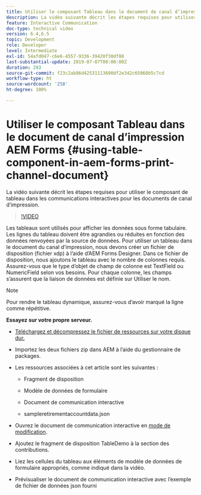```yaml
---
title: Utiliser le composant Tableau dans le document de canal d’impression AEM Forms
description: La vidéo suivante décrit les étapes requises pour utiliser le composant de tableau dans les communications interactives pour les documents de canal d’impression.
feature: Interactive Communication
doc-type: technical video
version: 6.4,6.5
topic: Development
role: Developer
level: Intermediate
exl-id: 54afd047-c6e6-4557-9336-39420f30df88
last-substantial-update: 2019-07-07T00:00:00Z
duration: 293
source-git-commit: f23c2ab86d42531113690df2e342c65060b5c7cd
workflow-type: ht
source-wordcount: '258'
ht-degree: 100%

---
```


# Utiliser le composant Tableau dans le document de canal d’impression AEM Forms {#using-table-component-in-aem-forms-print-channel-document}

La vidéo suivante décrit les étapes requises pour utiliser le composant de tableau dans les communications interactives pour les documents de canal d’impression.

>[!VIDEO](https://video.tv.adobe.com/v/27769?quality=12&learn=on)

Les tableaux sont utilisés pour afficher les données sous forme tabulaire. Les lignes du tableau doivent être agrandies ou réduites en fonction des données renvoyées par la source de données. Pour utiliser un tableau dans le document du canal d’impression, nous devons créer un fichier de disposition (fichier xdp) à l’aide d’AEM Forms Designer. Dans ce fichier de disposition, nous ajoutons le tableau avec le nombre de colonnes requis. Assurez-vous que le type d’objet de champ de colonne est TextField ou NumericField selon vos besoins. Pour chaque colonne, les champs s’assurent que la liaison de données est définie sur Utiliser le nom.

>[!NOTE]
>
>Pour rendre le tableau dynamique, assurez-vous d’avoir marqué la ligne comme répétitive.

**Essayez sur votre propre serveur.**

* [Téléchargez et décompressez le fichier de ressources sur votre disque dur.](assets/usingtablesinprintchannel.zip)

* Importez les deux fichiers zip dans AEM à l’aide du gestionnaire de packages.

* Les ressources associées à cet article sont les suivantes :

   * Fragment de disposition

   * Modèle de données de formulaire

   * Document de communication interactive
   * sampleretirementaccountdata.json

* Ouvrez le document de communication interactive en [mode de modification](http://localhost:4502/editor.html/content/forms/af/401kstatement/tablesinprintdocument/channels/print.html).

* Ajoutez le fragment de disposition TableDemo à la section des contributions.
* Liez les cellules du tableau aux éléments de modèle de données de formulaire appropriés, comme indiqué dans la vidéo.

* Prévisualiser le document de communication interactive avec l’exemple de fichier de données json fourni
